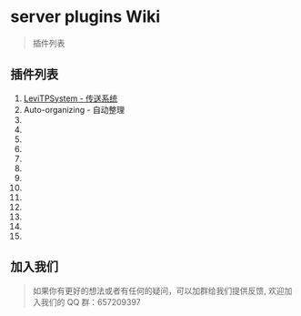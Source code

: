 # server plugins Wiki

> 插件列表

## 插件列表

1. [LeviTPSystem - 传送系统](/plugins/1.md)
2. Auto-organizing - 自动整理
3.
4.
5.
6.
7.
8.
9.
10.
11.
12.
13.
14.
15.

## 加入我们

> 如果你有更好的想法或者有任何的疑问，可以加群给我们提供反馈, 欢迎加入我们的 QQ 群：657209397
